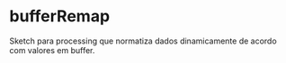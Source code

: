 bufferRemap
===========

Sketch para processing que normatiza dados dinamicamente de acordo com valores em buffer.
